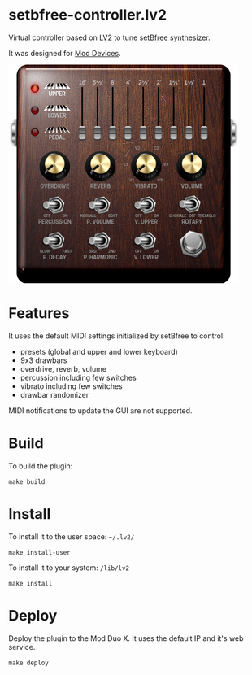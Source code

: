 # setbfree-controller.lv2

Virtual controller based on [LV2](http://lv2plug.in/) to tune [setBfree synthesizer](http://setbfree.org).

It was designed for [Mod Devices](moddevices.com).

![Preview](./modgui/screenshot.png)

# Features

It uses the default MIDI settings initialized by setBfree to control:

- presets (global and upper and lower keyboard)
- 9x3 drawbars
- overdrive, reverb, volume
- percussion including few switches
- vibrato including few switches
- drawbar randomizer

MIDI notifications to update the GUI are not supported.

# Build

To build the plugin:

```
make build
```
# Install

To install it to the user space: `~/.lv2/`

```
make install-user
```

To install it to your system: `/lib/lv2`

```
make install
```

# Deploy

Deploy the plugin to the Mod Duo X. It uses the default IP and it's web service.

```
make deploy
```

